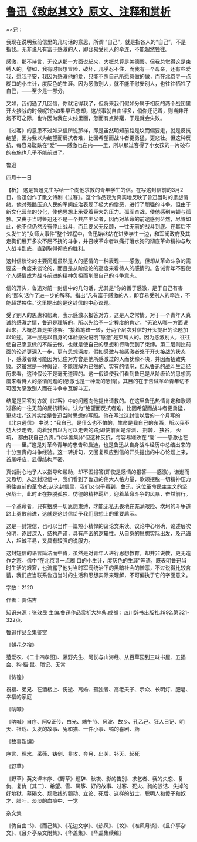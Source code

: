 # [鲁迅《致赵其文》原文、注释和赏析](https://www.vrrw.net/wx/9446.html)

××兄：

我现在说明我前信里的几句话的意思，所谓 “自己”，就是指各人的“自己”，不是指我。无非说凡有富于感激的人，即容易受别人的牵连，不能超然独往。

感激，那不待言，无论从那一方面说起来，大概总算是美德罢。但我总觉得这是束缚人的。譬如，我有时很想冒险，破坏，几乎忍不住，而我有一个母亲，还有些爱我，愿我平安，我因为感激他的爱，只能不照自己所愿意做的做，而在北京寻一点糊口的小生计，度灰色的生涯。因为感激别人，就不能不慰安别人，也往往牺牲了自己，——至少是一部分。

又如，我们通了几回信，你就记得我了，但将来我们假如分属于相反的两个战团里开火接战的时候呢?你如果早已忘却，这战事就自由得多，倘你还记着，则当非开炮不可之际，也许因为我在火线里面，忽而有点踌躇，于是就会失败。

《过客》的意思不过如来信所说那样，即是虽然明知前路是坟而偏要走，就是反抗绝望，因为我以为绝望而反抗者难，比因希望而战斗者更勇猛，更悲壮。但这种反抗，每容易蹉跌在“爱”——感激也在内——里，所以那过客得了小女孩的一片破布的布施也几乎不能前进了。

鲁迅

四月十一日



【析】 这是鲁迅先生写给一个向他求教的青年学生的信。在写这封信前的3月2日，鲁迅创作了散文诗剧《过客》。这个作品较为真实地反映了鲁迅当时的思想情绪。他对残酷压迫人民的军阀统治表现了极大的憎恶，进行了顽强的斗争。但由于新文化营垒的分化，使他思想上承受着巨大的压力。孤军奋战，使他感到劳顿与孤独。又由于当时鲁迅还不是一个共产主义者，因而对革命的前途感到茫然，尽管如此，他不但仍然没有停止战斗，而且要义无反顾，一往无前的战斗到底。在其后不久发生的“女师大事件”整个过程中，鲁迅始终站在进步学生一边，和军阀政府及其走狗们展开多次不屈不挠的斗争，并召唤革命者以痛打落水狗的彻底革命精神与敌人战斗到底，直到取得彻底的胜利。

这封信谈论的主要问题虽然是人的感情的一种表现——感激，但却从革命斗争的需要这一角度来谈论的，而且是从阶级论的高度来看待人的感情的。告诫青年不要使个人感情成为战斗前进的精神负担而削弱自己的斗争意志。

信的开头，鲁迅对前一封信中的几句话，尤其是“你的善于感激，是于自己有害的”那句话作了进一步的解释。指出“凡有富于感激的人，即容易受别人的牵连，不能超然独往。”这里提出的是这封信的中心议题。

受了别人的恩惠和帮助，表示感激以报答对方，这是人之常情。对于一个青年人真诚的感激之情，鲁迅是理解的，所以先给予一定程度的肯定，“无论从哪一方面说起来，大概总算是美德罢。“接着笔锋一转，分两个层次对信的开头提出的论题加以论述。第一层是以自身的体验感受说明“感激”是束缚人的。因为感激别人，往往使自己愿意做的不能去做，也就是使自己的思想和行动受到了束缚。第二层则比前面的论述更深入一步，更有思想深度。假如感激与被感激者处于开火接战的状态下，感激者就可能因为记住对方曾是他所感激过的人而犹豫不决，并因而招致失败。这虽然是一种假设，不能理解为已然的、实有的情况，但从鲁迅的战斗生活经历来看，这种假设不是毫无道理的。这一假设使我们看到鲁迅是从阶级论的思想高度来看待人的感情问题的(感激也是一种爱的感情)。其目的在于告诫革命青年切不可因为感激别人而在斗争中瓦解斗志。

结尾是回答对方就《过客》中的问题向他提出请教的。在这里鲁迅热情肯定和歌颂过客的一往无前的反抗精神。认为“绝望而反抗者难，比因希望而战斗者更勇猛，更悲壮。”这其实恰是鲁迅当时思想的写照。他在写过这封信以后的一个月写的 《北京通信》 中说：“我自己，是什么也不怕的，生命是我自己的东西，所以我不妨大步走去，向着我自以为可以走去的路;即使前面是深渊， 荆棘， 狭谷， 火坑， 都由我自己负责。”(《华盖集》)“但这种反抗，每容易蹉跌在 ‘爱’ ——感激也在内——里。”这是对革命青年的忠告和启迪，也是鲁迅从自身战斗经历中总结出来的十分宝贵的斗争经验。这一转折句，又回复照应到信的开头提出的中心论题上来，首尾呼应，显得结构严密。

真诚耐心地予人以指导和帮助，却不图报答(即使是感情的报答——感激)，谦逊而又恳切。从这封短信中，我们看到了鲁迅的伟大人格力量，歌颂摆脱一切精神压力勇往直前的革命者;从这封信里，我们又似乎看到，鲁迅，这位革命民主主义的坚强战士，此时正在挣脱孤独、彷徨的精神羁绊，迎着革命斗争的风暴，奋然前行。

一个革命者，只有摆脱一切思想束缚，才能无私无畏地在充满艰险、坎坷的斗争道路上勇敢前进，这就是这封信给予我们思想上的重要启示。

这是一封短信，也可以当作一篇短小精悍的议论文来读。议论中心明确，论述层次分明，逐层深入，结构严谨，具有严密的逻辑性。从自身的思想实际出发，及己诲人，坦诚平易，又具有较强的说服力。

这封短信的语言简洁而中肯，虽然是对青年人进行思想教育，却并非说教，更无造作之态。信中“在北京寻一点糊 口的小生计，度灰色的生涯”等语，既表明鲁迅当时生活的艰窘，也流露了他对当时军阀统治下的黑暗社会的憎恶，不过说得比较含蓄，我们应当联系鲁迅当时的生活和思想实际来理解，不可偏执于它的字面意义。

字数：2120

作者：贾佑吉

知识来源：张效民 主编.鲁迅作品赏析大辞典.成都：四川辞书出版社.1992.第321-322页.

鲁迅作品全集鉴赏

《朝花夕拾》

范爱农、《二十四孝图》、藤野先生、阿长与山海经、从百草园到三味书屋、五猖会、狗·猫·鼠、琐记、无常

《仿徨》

祝福、弟兄、在酒楼上、伤逝、离婚、孤独者、高老夫子、示众、长明灯、肥皂、幸福的家庭

《呐喊》

《呐喊》自序、阿Q正传、白光、端午节、风波、故乡、孔乙己、狂人日记、明天、社戏、头发的故事、兔和猫、一件小事、鸭的喜剧、药

《故事新编》

序言、理水、采薇、铸剑、非攻、奔月、出关、补天、起死

《野草》

《野草》英文译本序、《野草》题辞、秋夜、影的告别、求乞者、我的失恋、复仇、复仇〔其二〕、希望、雪、风筝、好的故事、过客、死火、狗的驳诘、失掉的好地狱、墓碣文、颓败线的颤动、立论、死后、这样的战士、聪明人和傻子和奴才、腊叶、淡淡的血痕中、一觉

杂文集

《伪自由书》、《而己集》、《花边文学》、《热风》、《坟》、《准风月谈》、《且介亭杂文》、《且介亭杂文附集》、《华盖集》、《华盖集续编》

